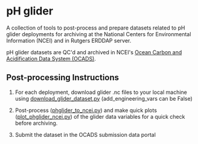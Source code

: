 # pH glider
A collection of tools to post-process and prepare datasets related to pH glider deployments for archiving at the National Centers for Environmental Information (NCEI) and in Rutgers ERDDAP server.

pH glider datasets are QC'd and archived in NCEI's [Ocean Carbon and Acidification Data System (OCADS)](https://www.ncei.noaa.gov/products/ocean-carbon-acidification-data-system).

## Post-processing Instructions

1. For each deployment, download glider .nc files to your local machine using [download_glider_dataset.py](https://github.com/rucool/dataset_archiving/blob/master/download_glider_dataset.py) (add_engineering_vars can be False)

2. Post-process ([phglider_to_ncei.py](https://github.com/rucool/dataset_archiving/blob/master/pH_glider/phglider_to_ncei.py)) and make quick plots ([plot_phglider_ncei.py](https://github.com/rucool/dataset_archiving/blob/master/pH_glider/plot_phglider_ncei.py)) of the glider data variables for a quick check before archiving.

3. Submit the dataset in the OCADS submission data portal
